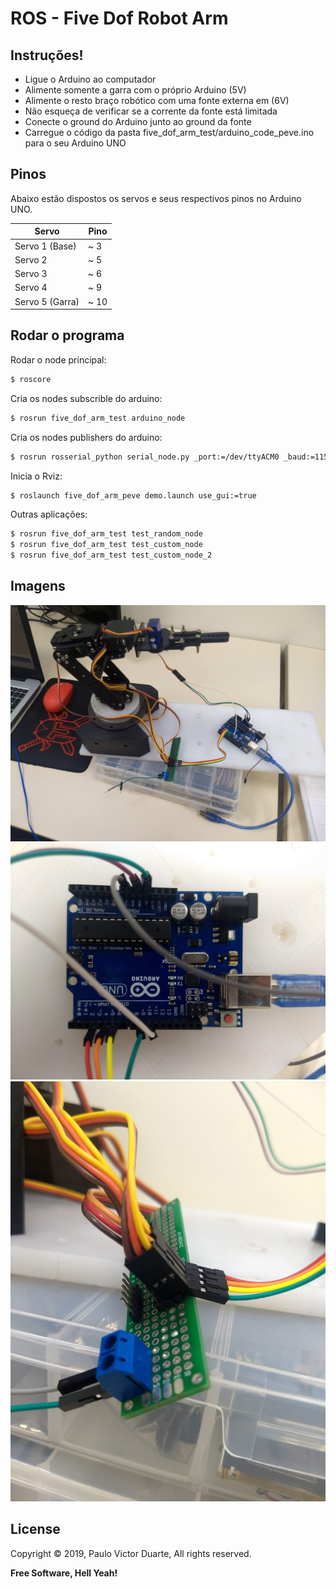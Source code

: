 # ROS - Five Dof Robot Arm

## Instruções!
- Ligue o Arduino ao computador
- Alimente somente a garra com o próprio Arduino (5V)
- Alimente o resto braço robótico com uma fonte externa em (6V) 
- Não esqueça de verificar se a corrente da fonte está limitada 
- Conecte o ground do Arduino junto ao ground da fonte
- Carregue o código da pasta five_dof_arm_test/arduino_code_peve.ino para 		o seu Arduino UNO

## Pinos

Abaixo estão dispostos os servos e seus respectivos pinos no Arduino UNO.

| Servo | Pino |
| ------ | ------ |
| Servo 1 (Base)  | ~ 3 |
| Servo 2 		  | ~ 5 |
| Servo 3 		  | ~ 6 |
| Servo 4 		  | ~ 9 |
| Servo 5 (Garra) | ~ 10|

## Rodar o programa 
Rodar o node principal:
```sh
$ roscore
```
Cria os nodes subscrible do arduino:
```sh
$ rosrun five_dof_arm_test arduino_node
```
Cria os nodes publishers do arduino:
```sh
$ rosrun rosserial_python serial_node.py _port:=/dev/ttyACM0 _baud:=115200
```
Inicia o Rviz:
```sh
$ roslaunch five_dof_arm_peve demo.launch use_gui:=true
```
Outras aplicações:
```sh
$ rosrun five_dof_arm_test test_random_node 
$ rosrun five_dof_arm_test test_custom_node
$ rosrun five_dof_arm_test test_custom_node_2
```
## Imagens

![arm](Photos/arm.jpg)
![arduino](Photos/arduino.jpg)
![placa](Photos/placa.jpg)

License
----
Copyright © 2019, Paulo Victor Duarte, All rights reserved.

**Free Software, Hell Yeah!**
